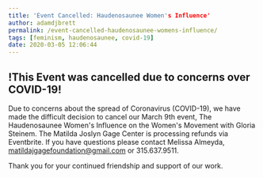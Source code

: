 ```yaml
---
title: 'Event Cancelled: Haudenosaunee Women's Influence'
author: adamdjbrett
permalink: /event-cancelled-haudenosaunee-womens-influence/
tags: [feminism, haudenosaunee, covid-19]
date: 2020-03-05 12:06:44
---
```

## !This Event was cancelled due to concerns over COVID-19!

Due to concerns about the spread of Coronavirus (COVID-19), we have made the difficult decision to cancel our March 9th event, The Haudenosaunee Women's Influence on the Women's Movement with Gloria Steinem.
The Matilda Joslyn Gage Center is processing refunds via Eventbrite.
If you have questions please contact Melissa Almeyda, matildajgagefoundation@gmail.com or 315.637.9511.

Thank you for your continued friendship and support of our work.
